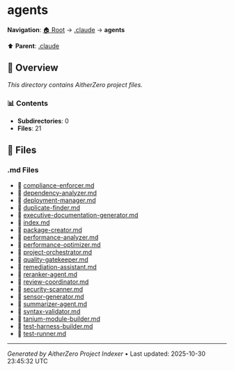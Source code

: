 # agents

**Navigation**: [🏠 Root](../../index.md) → [.claude](../index.md) → **agents**

⬆️ **Parent**: [.claude](../index.md)

## 📖 Overview

*This directory contains AitherZero project files.*

### 📊 Contents

- **Subdirectories**: 0
- **Files**: 21

## 📄 Files

### .md Files

- 📝 [compliance-enforcer.md](./compliance-enforcer.md)
- 📝 [dependency-analyzer.md](./dependency-analyzer.md)
- 📝 [deployment-manager.md](./deployment-manager.md)
- 📝 [duplicate-finder.md](./duplicate-finder.md)
- 📝 [executive-documentation-generator.md](./executive-documentation-generator.md)
- 📝 [index.md](./index.md)
- 📝 [package-creator.md](./package-creator.md)
- 📝 [performance-analyzer.md](./performance-analyzer.md)
- 📝 [performance-optimizer.md](./performance-optimizer.md)
- 📝 [project-orchestrator.md](./project-orchestrator.md)
- 📝 [quality-gatekeeper.md](./quality-gatekeeper.md)
- 📝 [remediation-assistant.md](./remediation-assistant.md)
- 📝 [reranker-agent.md](./reranker-agent.md)
- 📝 [review-coordinator.md](./review-coordinator.md)
- 📝 [security-scanner.md](./security-scanner.md)
- 📝 [sensor-generator.md](./sensor-generator.md)
- 📝 [summarizer-agent.md](./summarizer-agent.md)
- 📝 [syntax-validator.md](./syntax-validator.md)
- 📝 [tanium-module-builder.md](./tanium-module-builder.md)
- 📝 [test-harness-builder.md](./test-harness-builder.md)
- 📝 [test-runner.md](./test-runner.md)

---

*Generated by AitherZero Project Indexer* • Last updated: 2025-10-30 23:45:32 UTC

